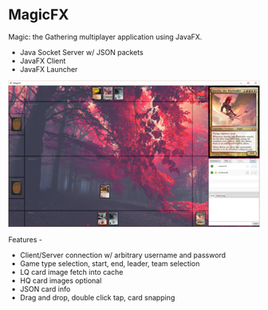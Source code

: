 # MagicFX
Magic: the Gathering multiplayer application using JavaFX.
* Java Socket Server w/ JSON packets
* JavaFX Client
* JavaFX Launcher

![Screenshot](https://github.com/ninthworld/MagicFX/blob/master/screenshots/screenshot1.png)

Features -
* Client/Server connection w/ arbitrary username and password
* Game type selection, start, end, leader, team selection
* LQ card image fetch into cache
* HQ card images optional
* JSON card info
* Drag and drop, double click tap, card snapping
